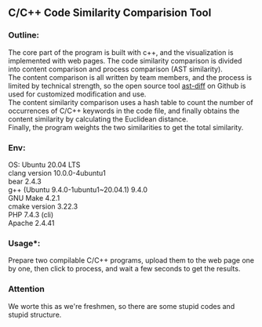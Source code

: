 ## C/C++ Code Similarity Comparision Tool

### Outline:
The core part of the program is built with c++, and the visualization is implemented with web pages.
The code similarity comparison is divided into content comparison and process comparison (AST similarity).   
The content comparison is all written by team members, and the process is limited by technical strength, 
so the open source tool [ast-diff](https://github.com/balayette/ast-diff) on Github is used for customized modification and use.  
The content similarity comparison uses a hash table to count the number of occurrences of C/C++ keywords in the code file, 
and finally obtains the content similarity by calculating the Euclidean distance.   
Finally, the program weights the two similarities to get the total similarity.
### Env:
OS: Ubuntu 20.04 LTS  
clang version 10.0.0-4ubuntu1  
bear 2.4.3  
g++ (Ubuntu 9.4.0-1ubuntu1~20.04.1) 9.4.0  
GNU Make 4.2.1  
cmake version 3.22.3  
PHP 7.4.3 (cli)  
Apache 2.4.41  
### Usage*:
Prepare two compilable C/C++ programs, upload them to the web page one by one, then click to process, and wait a few seconds to get the results.  
### Attention
We worte this as we're freshmen, so there are some stupid codes and stupid structure.
